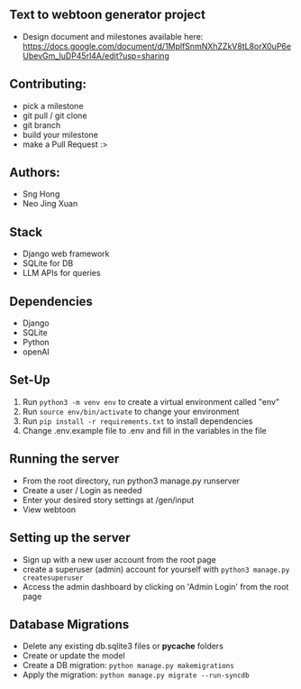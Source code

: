 ## Text to webtoon generator project
- Design document and milestones available here: https://docs.google.com/document/d/1MplfSnmNXhZZkV8tL8orX0uP6eUbevGm_luDP45rl4A/edit?usp=sharing

## Contributing:
- pick a milestone
- git pull / git clone
- git branch
- build your milestone
- make a Pull Request :>

## Authors: 
- Sng Hong
- Neo Jing Xuan

## Stack
- Django web framework
- SQLite for DB
- LLM APIs for queries

## Dependencies
- Django
- SQLite
- Python
- openAI

## Set-Up
1. Run `python3 -m venv env` to create a virtual environment called "env"
2. Run `source env/bin/activate` to change your environment
3. Run `pip install -r requirements.txt` to install dependencies
4. Change .env.example file to .env and fill in the variables in the file

## Running the server
- From the root directory, run python3 manage.py runserver
- Create a user / Login as needed
- Enter your desired story settings at /gen/input
- View webtoon

## Setting up the server
- Sign up with a new user account from the root page
- create a superuser (admin) account for yourself with `python3 manage.py createsuperuser`
- Access the admin dashboard by clicking on 'Admin Login' from the root page

## Database Migrations
- Delete any existing db.sqlite3 files or __pycache__ folders
- Create or update the model
- Create a DB migration: `python manage.py makemigrations`
- Apply the migration: `python manage.py migrate --run-syncdb`
